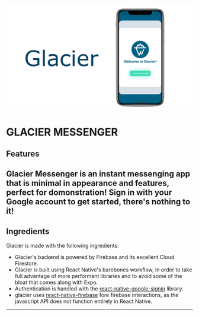 ![Glacier](banner.png)

# **GLACIER MESSENGER**
## **Features**
Glacier Messenger is an instant messenging app that is minimal in appearance and features, perfect for domonstration! Sign in with your Google account to get started, there's nothing to it!
---

## **Ingredients**
Glacier is made with the following ingredients:

- Glacier's backend is powered by Firebase and its excellent Cloud Firestore.
- Glacier is built using React Native's barebones workflow, in order to take full advantage of more performant libraries and to avoid some of the bloat that comes along with Expo.
- Authentication is handled with the [react-native-google-signin](https://github.com/react-native-community/react-native-google-signin) library.
- glacier uses [react-native-firebase](https://github.com/invertase/react-native-firebase) fore firebase interactions, as the javascript API does not function entirely in React Native.
---

